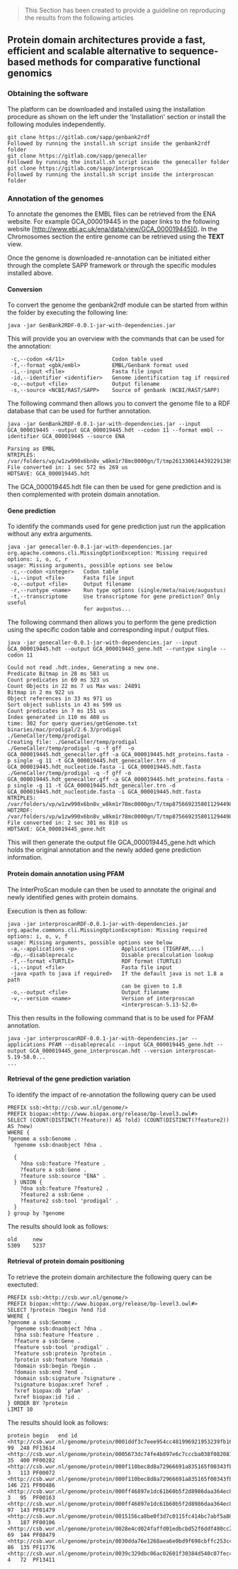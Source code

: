 >This Section has been created to provide a guideline on reproducing the results from the following articles


Protein domain architectures provide a fast, efficient and scalable alternative to sequence-based methods for comparative functional genomics
--------

### Obtaining the software
The platform can be downloaded and installed using the installation procedure as shown on the left under the 'Installation' section or install the following modules independently.

```
git clone https://gitlab.com/sapp/genbank2rdf
Followed by running the install.sh script inside the genbank2rdf folder
git clone https://gitlab.com/sapp/genecaller
Followed by running the install.sh script inside the genecaller folder
git clone https://gitlab.com/sapp/interproscan 
Followed by running the install.sh script inside the interproscan folder
```

### Annotation of the genomes
To annotate the genomes the EMBL files can be retrieved from the ENA website.
For example GCA_000019445 in the paper links to the following website [http://www.ebi.ac.uk/ena/data/view/GCA_000019445](). In the Chromosomes section the entire genome can be retrieved using the **TEXT** view.

Once the genome is downloaded re-annotation can be initiated either through the complete SAPP framework or through the specific modules installed above.

#### Conversion

To convert the genome the genbank2rdf module can be started from within the folder by executing the following line:

```
java -jar GenBank2RDF-0.0.1-jar-with-dependencies.jar
```

This will provide you an overview with the commands that can be used for the annotation:

```
 -c,--codon <4/11>               Codon table used
 -f,--format <gbk/embl>          EMBL/Genbank format used
 -i,--input <file>               Fasta file input
 -id,--identifier <identifier>   Genome identification tag if required
 -o,--output <file>              Output filename
 -s,--source <NCBI/RAST/SAPP>    Source of genbank (NCBI/RAST/SAPP)
```

The following command then allows you to convert the genome file to a RDF database that can be used for further annotation.

```
java -jar GenBank2RDF-0.0.1-jar-with-dependencies.jar --input GCA_000019445 --output GCA_000019445.hdt --codon 11 --format embl --identifier GCA_000019445 --source ENA 

Parsing as EMBL
NTRIPLES: /var/folders/vp/w1zw990x6bn8v_w8km1r78mc0000gn/T/tmp2613306144392291389.nt
File converted in: 1 sec 572 ms 269 us
HDTSAVE: GCA_000019445.hdt
```

The GCA_000019445.hdt file can then be used for gene prediction and is then complemented with protein domain annotation.

#### Gene prediction

To identify the commands used for gene prediction just run the application without any extra arguments.

```
java -jar genecaller-0.0.1-jar-with-dependencies.jar 
org.apache.commons.cli.MissingOptionException: Missing required options: i, o, c, r
usage: Missing arguments, possible options see below
 -c,--codon <integer>   Codon table
 -i,--input <file>      Fasta file input
 -o,--output <file>     Output filename
 -r,--runtype <name>    Run type options (single/meta/naive/augustus)
 -t,--transcriptome     Use transcriptome for gene prediction? Only useful
                        for augustus...
```

The following command then allows you to perform the gene prediction using the specific codon table and corresponding input / output files.

```
java -jar genecaller-0.0.1-jar-with-dependencies.jar --input GCA_000019445.hdt --output GCA_000019445_gene.hdt --runtype single --codon 11

Could not read .hdt.index, Generating a new one.
Predicate Bitmap in 28 ms 583 us
Count predicates in 69 ms 323 us
Count Objects in 22 ms 7 us Max was: 24891
Bitmap in 2 ms 922 us
Object references in 33 ms 971 us
Sort object sublists in 43 ms 599 us
Count predicates in 7 ms 151 us
Index generated in 110 ms 408 us
time: 302 for query queries/getGenome.txt
binaries/mac/prodigal/2.6.3/prodigal
./GeneCaller/temp/prodigal
Creating file: ./GeneCaller/temp/prodigal
./GeneCaller/temp/prodigal -q -f gff  -o GCA_000019445.hdt_genecaller.gff -a GCA_000019445.hdt_proteins.fasta -p single -g 11 -t GCA_000019445.hdt_genecaller.trn -d GCA_000019445.hdt_nucleotide.fasta -i GCA_000019445.hdt.fasta
./GeneCaller/temp/prodigal -q -f gff -o GCA_000019445.hdt_genecaller.gff -a GCA_000019445.hdt_proteins.fasta -p single -g 11 -t GCA_000019445.hdt_genecaller.trn -d GCA_000019445.hdt_nucleotide.fasta -i GCA_000019445.hdt.fasta
NTRIPLES: /var/folders/vp/w1zw990x6bn8v_w8km1r78mc0000gn/T/tmp8756692358011294498.nt
HDT2RDF: /var/folders/vp/w1zw990x6bn8v_w8km1r78mc0000gn/T/tmp8756692358011294498.nt
File converted in: 2 sec 301 ms 810 us
HDTSAVE: GCA_000019445_gene.hdt
```

This will then generate the output file GCA_000019445_gene.hdt which holds the original annotation and the newly added gene prediction information.

#### Protein domain annotation using PFAM

The InterProScan module can then be used to annotate the original and newly identified genes with protein domains.

Execution is then as follow:

```
java -jar interproscanRDF-0.0.1-jar-with-dependencies.jar  
org.apache.commons.cli.MissingOptionException: Missing required options: i, o, v, f
usage: Missing arguments, possible options see below
 -a,--applications <p>              Applications (TIGRFAM,...)
 -dp,--disableprecalc               Disable precalculation lookup
 -f,--format <TURTLE>               RDF format (TURTLE)
 -i,--input <file>                  Fasta file input
 -java <path to java if required>   If the default java is not 1.8 a path
                                    can be given to 1.8
 -o,--output <file>                 Output filename
 -v,--version <name>                Version of interproscan
                                    <interproscan-5.13-52.0>
```

This then results in the following command that is to be used for PFAM annotation. 

```
java -jar interproscanRDF-0.0.1-jar-with-dependencies.jar --applications PFAM --disableprecalc --input GCA_000019445_gene.hdt --output GCA_000019445_gene_interproscan.hdt --version interproscan-5.19-58.0...
...

```


#### Retrieval of the gene prediction variation

To identify the impact of re-annotation the following query can be used

```
PREFIX ssb:<http://csb.wur.nl/genome/>
PREFIX biopax:<http://www.biopax.org/release/bp-level3.owl#>
SELECT (COUNT(DISTINCT(?feature)) AS ?old) (COUNT(DISTINCT(?feature2)) AS ?new)
WHERE {
?genome a ssb:Genome .
  ?genome ssb:dnaobject ?dna .
  
  { 
    ?dna ssb:feature ?feature .
    ?feature a ssb:Gene .
	?feature ssb:source "ENA" .
  } UNION {
    ?dna ssb:feature ?feature2 .
    ?feature2 a ssb:Gene .
    ?feature2 ssb:tool 'prodigal' .
  }
} group by ?genome
```

The results should look as follows:

```
old		new
5309	5237
```

#### Retrieval of protein domain positioning
To retrieve the protein domain architecture the following query can be exectuted:

```
PREFIX ssb:<http://csb.wur.nl/genome/>
PREFIX biopax:<http://www.biopax.org/release/bp-level3.owl#>
SELECT ?protein ?begin ?end ?id
WHERE {
?genome a ssb:Genome .
  ?genome ssb:dnaobject ?dna .
  ?dna ssb:feature ?feature .
  ?feature a ssb:Gene .
  ?feature ssb:tool 'prodigal' .
  ?feature ssb:protein ?protein .
  ?protein ssb:feature ?domain .
  ?domain ssb:begin ?begin .
  ?domain ssb:end ?end .
  ?domain ssb:signature ?signature .
  ?signature biopax:xref ?xref .
  ?xref biopax:db 'pfam' .
  ?xref biopax:id ?id .
} ORDER BY ?protein 
LIMIT 10
```

The results should look as follows:

```
protein	begin	end	id
<http://csb.wur.nl/genome/protein/0001ddf3c7eee954cc481996921953239fb16ee7e2e3814f7ec28b8e50519c096b0dfa2875ac7b94443fd3ba184e6ca2>	99	248	PF13614
<http://csb.wur.nl/genome/protein/0005673dc74fe4b897e6c7cccba038f08208140390fda3840881992875abd0d1a482843babf08e8eeea0aaa98e919e97>	35	400	PF00282
<http://csb.wur.nl/genome/protein/000f110bec8d8a72966691a835165f00343fbad5d571b929cda2fcc013be018e1c814ff9832001a6614968e9ca093361>	3	113	PF00072
<http://csb.wur.nl/genome/protein/000f110bec8d8a72966691a835165f00343fbad5d571b929cda2fcc013be018e1c814ff9832001a6614968e9ca093361>	146	221	PF00486
<http://csb.wur.nl/genome/protein/000ff46897e1dc61b60b5f2d8986daa364ec8438ec5d9c54723109c567f1a4f5b54e48cddcec0fdfa42463d0172d3dbb>	3	95	PF00163
<http://csb.wur.nl/genome/protein/000ff46897e1dc61b60b5f2d8986daa364ec8438ec5d9c54723109c567f1a4f5b54e48cddcec0fdfa42463d0172d3dbb>	97	143	PF01479
<http://csb.wur.nl/genome/protein/0015156ca8be0f3d7c0115fc414bc7abf5a807d53e75791936baa4a129df63272ca7aad4c470c5a609b110e8056399f4>	3	187	PF00106
<http://csb.wur.nl/genome/protein/0028e4cd024faffd01edbcbd52f6ddf480cc221f0e5d74d8a4697616d031f40d764a79fdff0624656b645b38142e3d7f>	69	144	PF08479
<http://csb.wur.nl/genome/protein/0030dda76e1268aea6e0bd9f698cbffc253c4c7eeae7b3d1cc951f8718e20aad143b0c2ce4f6de5a0f69a6b20d7163d4>	86	135	PF11776
<http://csb.wur.nl/genome/protein/0039c329dbc06ac02601f30384d540c07fec471fcd53c6c709df6fec3d9e7d02d0c0a0f87b0b56e9d1a3dc09d058e8df>	4	72	PF13411
```
